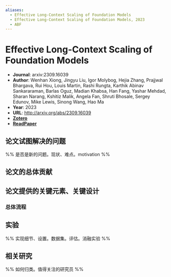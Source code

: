 ```yaml
---
aliases:
  - Effective Long-Context Scaling of Foundation Models
  - Effective Long-Context Scaling of Foundation Models, 2023
  - ABF
---
```

# Effective Long-Context Scaling of Foundation Models

- **Journal**: arxiv:2309.16039
- **Author**: Wenhan Xiong, Jingyu Liu, Igor Molybog, Hejia Zhang, Prajjwal Bhargava, Rui Hou, Louis Martin, Rashi Rungta, Karthik Abinav Sankararaman, Barlas Oguz, Madian Khabsa, Han Fang, Yashar Mehdad, Sharan Narang, Kshitiz Malik, Angela Fan, Shruti Bhosale, Sergey Edunov, Mike Lewis, Sinong Wang, Hao Ma
- **Year**: 2023
- **URL**: http://arxiv.org/abs/2309.16039
- [**Zotero**](zotero://select/items/@2023EffectiveLongContextScalingXiong)
- [**ReadPaper**](https://readpaper.com/pdf-annotate/note?pdfId=4822670164549959681&noteId=2281115421933392384) 

## 论文试图解决的问题

%% 是否是新的问题。现状、难点。motivation %%

## 论文的总体贡献

## 论文提供的关键元素、关键设计

### 总体流程

## 实验

%% 实现细节、设置。数据集。评估。消融实验 %%

## 相关研究

%% 如何归类。值得关注的研究员 %%
